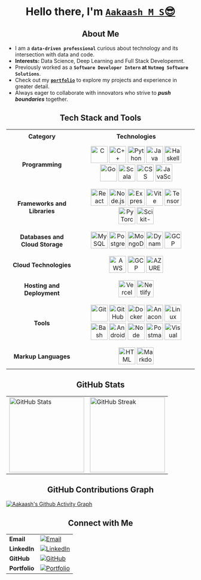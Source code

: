 <h1 align="center">
  Hello there, I'm <a href="https://aakaashms.netlify.app/" target="_blank"><code>Aakaash M S</code>😎</a>
</h1>


<h2 align="center">About Me</h2>

- I am a **`data-driven professional`** curious about technology and its intersection with data and code.
- **Interests:** Data Science, Deep Learning and Full Stack Developemnt.
- Previously worked as a **`Software Developer Intern` at `Nutmeg Software Solutions`**.  
- Check out my **[```portfolio```](https://aakaashms.netlify.app/)** to explore my projects and experience in greater detail.  
- Always eager to collaborate with innovators who strive to ***push boundaries*** together.


<h2 align="center">Tech Stack and Tools</h2>

<table align="center" style="text-align:center; border-collapse: collapse;">
  <tr>
    <th style="padding: 8px 12px;">Category</th>
    <th style="padding: 8px 12px;">Technologies</th>
  </tr>

  <tr>
    <td style="padding: 8px 12px; font-weight: bold;">Programming</td>
    <td style="padding: 8px 12px;">
      <img src="https://skillicons.dev/icons?i=c" title="C" style="height:45px;" />
      <img src="https://skillicons.dev/icons?i=cpp" title="C++" style="height:45px;" />
      <img src="https://skillicons.dev/icons?i=python" title="Python" style="height:45px;" />
      <img src="https://skillicons.dev/icons?i=java" title="Java" style="height:45px;" />
      <img src="https://skillicons.dev/icons?i=haskell" title="Haskell" style="height:45px;" />
      <img src="https://skillicons.dev/icons?i=go" title="Go" style="height:45px;"  />
      <img src="https://skillicons.dev/icons?i=scala" title="Scala" style="height:45px;" />
      <img src="https://skillicons.dev/icons?i=css" title="CSS" style="height:45px;" />
      <img src="https://skillicons.dev/icons?i=javascript" title="JavaScript" style="height:45px;" />
    </td>
  </tr>

  <tr>
    <td style="padding: 8px 12px; font-weight: bold;">Frameworks and Libraries</td>
    <td style="padding: 8px 12px;">
      <img src="https://skillicons.dev/icons?i=react" title="React" style="height:45px;"  />
      <img src="https://skillicons.dev/icons?i=nodejs" title="Node.js" style="height:45px;" />
      <img src="https://skillicons.dev/icons?i=express" title="Express" style="height:45px;" />
      <img src="https://skillicons.dev/icons?i=vite" title="Vite" style="height:45px;" />
      <img src="https://skillicons.dev/icons?i=tensorflow" title="TensorFlow" style="height:45px;" />
      <img src="https://skillicons.dev/icons?i=pytorch" title="PyTorch" style="height:45px;" />
      <img src="https://skillicons.dev/icons?i=sklearn" title="Scikit-learn" style="height:45px;" />
    </td>
  </tr>

  <tr>
    <td style="padding: 8px 12px; font-weight: bold;">Databases and Cloud Storage</td>
    <td style="padding: 8px 12px;">
      <img src="https://skillicons.dev/icons?i=mysql" title="MySQL" style="height:45px;" />
      <img src="https://skillicons.dev/icons?i=postgres" title="PostgreSQL" style="height:45px;" />
      <img src="https://skillicons.dev/icons?i=mongodb" title="MongoDB" style="height:45px;" />
      <img src="https://skillicons.dev/icons?i=dynamodb" title="DynamoDB" style="height:45px;" />
      <img src="https://skillicons.dev/icons?i=gcp" title="GCP Storage" style="height:45px;" />
    </td>
  </tr>


  <tr>
    <td style="padding: 8px 12px; font-weight: bold;">Cloud Technologies</td>
    <td style="padding: 8px 12px;">
      <img src="https://skillicons.dev/icons?i=aws" title="AWS" style="height:45px;" />
      <img src="https://skillicons.dev/icons?i=gcp" title="GCP" style="height:45px;" />
       <img src="https://skillicons.dev/icons?i=azure" title="AZURE" style="height:45px;" />
    </td>
  </tr>
  <tr>
  <td style="padding: 8px 12px; font-weight: bold;">Hosting and Deployment</td>
  <td style="padding: 8px 12px;">
    <img src="https://skillicons.dev/icons?i=vercel" title="Vercel" style="height:45px;" />
    <img src="https://skillicons.dev/icons?i=netlify" title="Netlify" style="height:45px;" />
  </td>
</tr>


  <tr>
    <td style="padding: 8px 12px; font-weight: bold;">Tools</td>
    <td style="padding: 8px 12px;">
      <img src="https://skillicons.dev/icons?i=git" title="Git" style="height:45px;" />
      <img src="https://skillicons.dev/icons?i=github" title="GitHub" style="height:45px;" />
      <img src="https://skillicons.dev/icons?i=docker" title="Docker" style="height:45px;" />
      <img src="https://skillicons.dev/icons?i=anaconda" title="Anaconda" style="height:45px;" />
      <img src="https://skillicons.dev/icons?i=linux" title="Linux" style="height:45px;" />
      <img src="https://skillicons.dev/icons?i=bash" title="Bash" style="height:45px;" />
      <img src="https://skillicons.dev/icons?i=androidstudio" title="Android Studio" style="height:45px;" />
       <img src="https://skillicons.dev/icons?i=npm" title="Node Package Manager" style="height:45px;" />
      <img src="https://skillicons.dev/icons?i=postman" title="Postman" style="height:45px;" />
      <img src="https://skillicons.dev/icons?i=vscode" title="Visual Studio Code" style="height:45px;" />
    </td>
  </tr>

  <tr>
    <td style="padding: 8px 12px; font-weight: bold;">Markup Languages</td>
    <td style="padding: 8px 12px;">
      <img src="https://skillicons.dev/icons?i=html" title="HTML" style="height:45px;" />
      <img src="https://skillicons.dev/icons?i=markdown" title="Markdown" style="height:45px;" />
    </td>
  </tr>
</table>


<h2 align="center">GitHub Stats</h2>

<table align="center">
  <tr>
    <td>
      <img src="https://github-readme-stats.vercel.app/api?username=msaakaash&show_icons=true&theme=tokyonight&hide_border=true&count_private=true" alt="GitHub Stats" height="200"/>
    </td>
    <td>
      <img src="https://github-readme-streak-stats-two-blush.vercel.app?user=msaakaash&theme=tokyonight&hide_border=true" alt="GitHub Streak" height="200"/>
    </td>
  </tr>
</table>




<h2 align="center">GitHub Contributions Graph</h2>

[![Aakaash's Github Activity Graph](https://github-readme-activity-graph.vercel.app/graph?username=msaakaash&theme=github-dark)](https://github.com/msaakaash)

  
<h2 align="center">Connect with Me</h2>

<table align="center">
  <tr>
    <td><strong>Email</strong></td>
    <td>
      <a href="mailto:msaakaash@hotmail.com" target="_blank">
        <img src="https://img.shields.io/badge/Email-D14836?style=for-the-badge&logo=gmail&logoColor=white" alt="Email">
      </a>
    </td>
  </tr>
  <tr>
    <td><strong>LinkedIn</strong></td>
    <td>
      <a href="https://www.linkedin.com/in/msaakaash" target="_blank">
        <img src="https://img.shields.io/badge/LinkedIn-0077B5?style=for-the-badge&logo=linkedin&logoColor=white" alt="LinkedIn">
      </a>
    </td>
  </tr>
  <tr>
    <td><strong>GitHub</strong></td>
    <td>
      <a href="https://github.com/msaakaash" target="_blank">
        <img src="https://img.shields.io/badge/GitHub-100000?style=for-the-badge&logo=github&logoColor=white" alt="GitHub">
      </a>
    </td>
  </tr>
  <tr>
    <td><strong>Portfolio</strong></td>
    <td>
      <a href="https://aakaashms.netlify.app/" target="_blank">
        <img src="https://img.shields.io/badge/Portfolio-1DA1F2?style=for-the-badge&logo=dev.to&logoColor=white" alt="Portfolio">
      </a>
    </td>
  </tr>
</table>




<!-- Proudly created with GPRM ( https://gprm.itsvg.in ) -->

